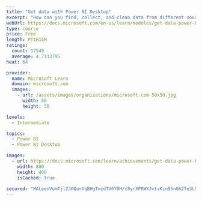 ```yaml
---
title: "Get data with Power BI Desktop"
excerpt: "How can you find, collect, and clean data from different sources? Power BI is a tool for making sense of your data. You will learn tricks to make data-gathering easier."
webUrl: https://docs.microsoft.com/en-us/learn/modules/get-data-power-bi/
type: course
price: Free
length: PT1H15M
ratings:
  count: 17549
  average: 4.7113795
heat: 64

provider:
  name: Microsoft Learn
  domain: microsoft.com
  images:
    - url: /assets/images/organizations/microsoft.com-50x50.jpg
      width: 50
      height: 50

levels:
  - Intermediate

topics:
  - Power BI
  - Power BI Desktop

images:
  - url: https://docs.microsoft.com/learn/achievements/get-data-power-bi-desktop-social.png
    width: 800
    height: 400
    isCached: true

secured: "MALeeoVumTjl2J0QurVqBHgTmzdTV6Y0H/c8yrXPRWXJvtvKin95nG62Te3LhNm3rRwu6cKF3bDq/hChkta8uKzHIFF7SQeAGyxQkTf9UAkk+mYS+ajK3d7CLJvcaHY8nZxJd5By7DvxIN11YE/T9Tv6ibp2lTYDixGbs95wFcKpjrgF1yzMEHl0ZDiRp3RL4y3e5NT0uR2NKn8OXugKeKIl0/HXnRgsRzh9bYvXNaKmAQZ4dSuVwt1660o1MPg2rSgOyOrA5tPa4iHPfN4O3ZCg0C6i3kyOejqh5jVAvxpaqwYiZm44uOuBeR1PttViBAVpZuP6CEG+15HQgD6ahA9TNHiglEc+A4aRNWSA0UZQ8s8ENUkHJtVT1A3PmC9/1RRmJ6+Rvcxpk7f7fLpx8yIolnid7gA7kKiGiq8zfyyrodo9x0E17nrTluhQmhGl;CroBOYaK2+NzXpyxo+EDUQ=="
---
```


